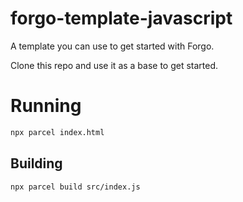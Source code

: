 # forgo-template-javascript

A template you can use to get started with Forgo.

Clone this repo and use it as a base to get started.

# Running

```sh
npx parcel index.html
```

## Building

```sh
npx parcel build src/index.js
```
